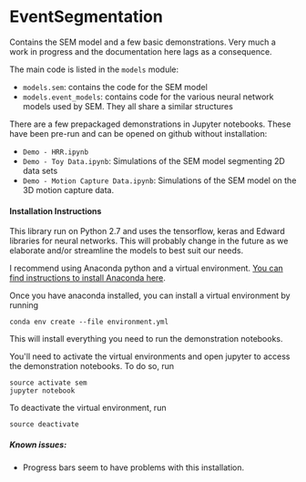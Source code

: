 # EventSegmentation

Contains the SEM model and a few basic demonstrations. Very much a work in progress and the documentation here lags as 
a consequence.

The main code is listed in the `models` module:
* `models.sem`: contains the code for the SEM model
* `models.event_models`: contains code for the various neural network models used by SEM. They all 
    share a similar structures
    
There are a few prepackaged demonstrations in Jupyter notebooks. These have been pre-run and can be opened on github
without installation:
* `Demo - HRR.ipynb`
* `Demo - Toy Data.ipynb`: Simulations of the SEM model segmenting 2D data sets
* `Demo - Motion Capture Data.ipynb`: Simulations of the SEM model on the 3D motion capture data. 


#### Installation Instructions

This library run on Python 2.7 and uses the tensorflow, keras and Edward libraries for neural networks. This will 
probably change in the future as we elaborate and/or streamline the models to best suit our needs.

I recommend using Anaconda python and a virtual environment. [You can find instructions to install Anaconda
 here](https://docs.anaconda.com/anaconda/install/).

Once you have anaconda installed, you can install a virtual environment by running

    conda env create --file environment.yml

This will install everything you need to run the demonstration notebooks.

You'll need to activate the virtual environments and open jupyter to access the demonstration notebooks. To do so, run

    source activate sem
    jupyter notebook


To deactivate the virtual environment, run

    source deactivate


##### Known issues:

* Progress bars seem to have problems with this installation.